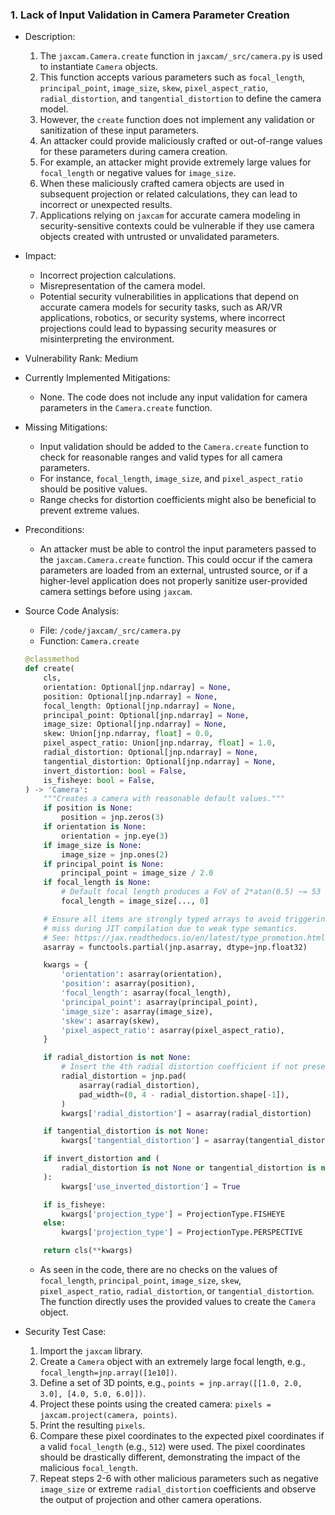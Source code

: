 ### 1. Lack of Input Validation in Camera Parameter Creation

- Description:
    1. The `jaxcam.Camera.create` function in `jaxcam/_src/camera.py` is used to instantiate `Camera` objects.
    2. This function accepts various parameters such as `focal_length`, `principal_point`, `image_size`, `skew`, `pixel_aspect_ratio`, `radial_distortion`, and `tangential_distortion` to define the camera model.
    3. However, the `create` function does not implement any validation or sanitization of these input parameters.
    4. An attacker could provide maliciously crafted or out-of-range values for these parameters during camera creation.
    5. For example, an attacker might provide extremely large values for `focal_length` or negative values for `image_size`.
    6. When these maliciously crafted camera objects are used in subsequent projection or related calculations, they can lead to incorrect or unexpected results.
    7. Applications relying on `jaxcam` for accurate camera modeling in security-sensitive contexts could be vulnerable if they use camera objects created with untrusted or unvalidated parameters.

- Impact:
    - Incorrect projection calculations.
    - Misrepresentation of the camera model.
    - Potential security vulnerabilities in applications that depend on accurate camera models for security tasks, such as AR/VR applications, robotics, or security systems, where incorrect projections could lead to bypassing security measures or misinterpreting the environment.

- Vulnerability Rank: Medium

- Currently Implemented Mitigations:
    - None. The code does not include any input validation for camera parameters in the `Camera.create` function.

- Missing Mitigations:
    - Input validation should be added to the `Camera.create` function to check for reasonable ranges and valid types for all camera parameters.
    - For instance, `focal_length`, `image_size`, and `pixel_aspect_ratio` should be positive values.
    - Range checks for distortion coefficients might also be beneficial to prevent extreme values.

- Preconditions:
    - An attacker must be able to control the input parameters passed to the `jaxcam.Camera.create` function. This could occur if the camera parameters are loaded from an external, untrusted source, or if a higher-level application does not properly sanitize user-provided camera settings before using `jaxcam`.

- Source Code Analysis:
    - File: `/code/jaxcam/_src/camera.py`
    - Function: `Camera.create`
    ```python
    @classmethod
    def create(
        cls,
        orientation: Optional[jnp.ndarray] = None,
        position: Optional[jnp.ndarray] = None,
        focal_length: Optional[jnp.ndarray] = None,
        principal_point: Optional[jnp.ndarray] = None,
        image_size: Optional[jnp.ndarray] = None,
        skew: Union[jnp.ndarray, float] = 0.0,
        pixel_aspect_ratio: Union[jnp.ndarray, float] = 1.0,
        radial_distortion: Optional[jnp.ndarray] = None,
        tangential_distortion: Optional[jnp.ndarray] = None,
        invert_distortion: bool = False,
        is_fisheye: bool = False,
    ) -> 'Camera':
        """Creates a camera with reasonable default values."""
        if position is None:
            position = jnp.zeros(3)
        if orientation is None:
            orientation = jnp.eye(3)
        if image_size is None:
            image_size = jnp.ones(2)
        if principal_point is None:
            principal_point = image_size / 2.0
        if focal_length is None:
            # Default focal length produces a FoV of 2*atan(0.5) ~= 53 degrees.
            focal_length = image_size[..., 0]

        # Ensure all items are strongly typed arrays to avoid triggering a cache
        # miss during JIT compilation due to weak type semantics.
        # See: https://jax.readthedocs.io/en/latest/type_promotion.html
        asarray = functools.partial(jnp.asarray, dtype=jnp.float32)

        kwargs = {
            'orientation': asarray(orientation),
            'position': asarray(position),
            'focal_length': asarray(focal_length),
            'principal_point': asarray(principal_point),
            'image_size': asarray(image_size),
            'skew': asarray(skew),
            'pixel_aspect_ratio': asarray(pixel_aspect_ratio),
        }

        if radial_distortion is not None:
            # Insert the 4th radial distortion coefficient if not present.
            radial_distortion = jnp.pad(
                asarray(radial_distortion),
                pad_width=(0, 4 - radial_distortion.shape[-1]),
            )
            kwargs['radial_distortion'] = asarray(radial_distortion)

        if tangential_distortion is not None:
            kwargs['tangential_distortion'] = asarray(tangential_distortion)

        if invert_distortion and (
            radial_distortion is not None or tangential_distortion is not None
        ):
            kwargs['use_inverted_distortion'] = True

        if is_fisheye:
            kwargs['projection_type'] = ProjectionType.FISHEYE
        else:
            kwargs['projection_type'] = ProjectionType.PERSPECTIVE

        return cls(**kwargs)
    ```
    - As seen in the code, there are no checks on the values of `focal_length`, `principal_point`, `image_size`, `skew`, `pixel_aspect_ratio`, `radial_distortion`, or `tangential_distortion`. The function directly uses the provided values to create the `Camera` object.

- Security Test Case:
    1. Import the `jaxcam` library.
    2. Create a `Camera` object with an extremely large focal length, e.g., `focal_length=jnp.array([1e10])`.
    3. Define a set of 3D points, e.g., `points = jnp.array([[1.0, 2.0, 3.0], [4.0, 5.0, 6.0]])`.
    4. Project these points using the created camera: `pixels = jaxcam.project(camera, points)`.
    5. Print the resulting `pixels`.
    6. Compare these pixel coordinates to the expected pixel coordinates if a valid `focal_length` (e.g., `512`) were used. The pixel coordinates should be drastically different, demonstrating the impact of the malicious `focal_length`.
    7. Repeat steps 2-6 with other malicious parameters such as negative `image_size` or extreme `radial_distortion` coefficients and observe the output of projection and other camera operations.